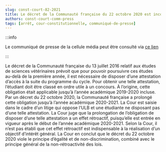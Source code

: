 ```yaml
---   
slug: const-court-82-2021
title: Le décret de la Communauté française du 22 octobre 2020 est inconstitutionnel en ce qu’il prolonge rétroactivement jusqu’à l’année académique 2020-2021 l’obligation d’avoir une attestation d’accès pour poursuivre les études vétérinaires
authors: const-court-comm-press
tags: [arrêt, cour-constitutionnelle, communiqué-de-presse]
---
```


:::info

Le communiqué de presse de la cellule média peut être consulté via [ce lien](https://www.const-court.be/public/f/2021/2021-082f-info.pdf) 

:::

Le décret de la Communauté française du 13 juillet 2016 relatif aux études de sciences vétérinaires prévoit que pour pouvoir poursuivre ces études au-delà de la première année, il est nécessaire de disposer d’une attestation d’accès à la suite du programme du cycle. Pour obtenir une telle attestation, l’étudiant doit être classé en ordre utile à un concours. À l’origine, cette obligation était applicable jusqu’à l’année académique 2019-2020 incluse. Par un décret du 22 octobre 2020, la Communauté française a prolongé cette obligation jusqu’à l’année académique 2020-2021.La Cour est saisie dans le cadre d’un litige qui oppose l’ULB et une étudiante ne disposant pas d’une telle attestation. La Cour juge que la prolongation de l’obligation de disposer d’une telle attestation a un effet rétroactif, puisqu’elle est entrée en vigueur après le début de l’année académique 2020-2021. Selon la Cour, il n’est pas établi que cet effet rétroactif est indispensable à la réalisation d’un objectif d’intérêt général. La Cour en conclut que le décret du 22 octobre 2020 viole le principe d’égalité et de non-discrimination, combiné avec le principe général de la non-rétroactivité des lois.
